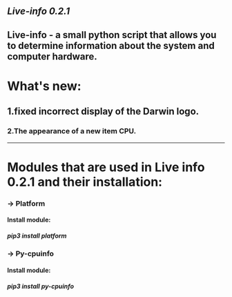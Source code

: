 ***Live-info 0.2.1***
-------------------------------------------------------------
Live-info - a small python script that allows you to determine 
information about the system and computer hardware.
--------------------------------------------------------------
# What's new:
## 1.fixed incorrect display of the Darwin logo.
### 2.The appearance of a new item CPU.
---------------------------------------------------------------
# Modules that are used in Live info 0.2.1 and their installation:
### -> Platform
#### Install module:
##### pip3 install platform
### -> Py-cpuinfo
#### Install module:
##### pip3 install py-cpuinfo
